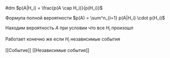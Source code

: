 #dm 
$p(A|H_i) = \frac{p(A \cap H_i)}{p(H_i)}$

Формула полной вероятности 
$p(A) = \sum^n_{i=1} p(A|H_i) \cdot p(H_i)$ 

Находим вероятность $A$ при условии что все $H_i$ произошл

Работает конечно же если $H_i$ независимые события

[[Событие]]
[[Независимые события]]
